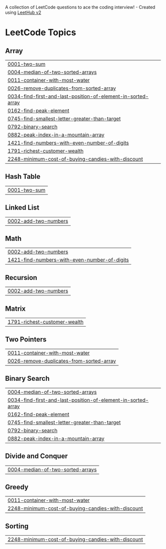 A collection of LeetCode questions to ace the coding interview! - Created using [LeetHub v2](https://github.com/arunbhardwaj/LeetHub-2.0)
<!---LeetCode Topics Start-->
# LeetCode Topics
## Array
|  |
| ------- |
| [0001-two-sum](https://github.com/GuruCodeIn/LeetCode/tree/master/0001-two-sum) |
| [0004-median-of-two-sorted-arrays](https://github.com/GuruCodeIn/LeetCode/tree/master/0004-median-of-two-sorted-arrays) |
| [0011-container-with-most-water](https://github.com/GuruCodeIn/LeetCode/tree/master/0011-container-with-most-water) |
| [0026-remove-duplicates-from-sorted-array](https://github.com/GuruCodeIn/LeetCode/tree/master/0026-remove-duplicates-from-sorted-array) |
| [0034-find-first-and-last-position-of-element-in-sorted-array](https://github.com/GuruCodeIn/LeetCode/tree/master/0034-find-first-and-last-position-of-element-in-sorted-array) |
| [0162-find-peak-element](https://github.com/GuruCodeIn/LeetCode/tree/master/0162-find-peak-element) |
| [0745-find-smallest-letter-greater-than-target](https://github.com/GuruCodeIn/LeetCode/tree/master/0745-find-smallest-letter-greater-than-target) |
| [0792-binary-search](https://github.com/GuruCodeIn/LeetCode/tree/master/0792-binary-search) |
| [0882-peak-index-in-a-mountain-array](https://github.com/GuruCodeIn/LeetCode/tree/master/0882-peak-index-in-a-mountain-array) |
| [1421-find-numbers-with-even-number-of-digits](https://github.com/GuruCodeIn/LeetCode/tree/master/1421-find-numbers-with-even-number-of-digits) |
| [1791-richest-customer-wealth](https://github.com/GuruCodeIn/LeetCode/tree/master/1791-richest-customer-wealth) |
| [2248-minimum-cost-of-buying-candies-with-discount](https://github.com/GuruCodeIn/LeetCode/tree/master/2248-minimum-cost-of-buying-candies-with-discount) |
## Hash Table
|  |
| ------- |
| [0001-two-sum](https://github.com/GuruCodeIn/LeetCode/tree/master/0001-two-sum) |
## Linked List
|  |
| ------- |
| [0002-add-two-numbers](https://github.com/GuruCodeIn/LeetCode/tree/master/0002-add-two-numbers) |
## Math
|  |
| ------- |
| [0002-add-two-numbers](https://github.com/GuruCodeIn/LeetCode/tree/master/0002-add-two-numbers) |
| [1421-find-numbers-with-even-number-of-digits](https://github.com/GuruCodeIn/LeetCode/tree/master/1421-find-numbers-with-even-number-of-digits) |
## Recursion
|  |
| ------- |
| [0002-add-two-numbers](https://github.com/GuruCodeIn/LeetCode/tree/master/0002-add-two-numbers) |
## Matrix
|  |
| ------- |
| [1791-richest-customer-wealth](https://github.com/GuruCodeIn/LeetCode/tree/master/1791-richest-customer-wealth) |
## Two Pointers
|  |
| ------- |
| [0011-container-with-most-water](https://github.com/GuruCodeIn/LeetCode/tree/master/0011-container-with-most-water) |
| [0026-remove-duplicates-from-sorted-array](https://github.com/GuruCodeIn/LeetCode/tree/master/0026-remove-duplicates-from-sorted-array) |
## Binary Search
|  |
| ------- |
| [0004-median-of-two-sorted-arrays](https://github.com/GuruCodeIn/LeetCode/tree/master/0004-median-of-two-sorted-arrays) |
| [0034-find-first-and-last-position-of-element-in-sorted-array](https://github.com/GuruCodeIn/LeetCode/tree/master/0034-find-first-and-last-position-of-element-in-sorted-array) |
| [0162-find-peak-element](https://github.com/GuruCodeIn/LeetCode/tree/master/0162-find-peak-element) |
| [0745-find-smallest-letter-greater-than-target](https://github.com/GuruCodeIn/LeetCode/tree/master/0745-find-smallest-letter-greater-than-target) |
| [0792-binary-search](https://github.com/GuruCodeIn/LeetCode/tree/master/0792-binary-search) |
| [0882-peak-index-in-a-mountain-array](https://github.com/GuruCodeIn/LeetCode/tree/master/0882-peak-index-in-a-mountain-array) |
## Divide and Conquer
|  |
| ------- |
| [0004-median-of-two-sorted-arrays](https://github.com/GuruCodeIn/LeetCode/tree/master/0004-median-of-two-sorted-arrays) |
## Greedy
|  |
| ------- |
| [0011-container-with-most-water](https://github.com/GuruCodeIn/LeetCode/tree/master/0011-container-with-most-water) |
| [2248-minimum-cost-of-buying-candies-with-discount](https://github.com/GuruCodeIn/LeetCode/tree/master/2248-minimum-cost-of-buying-candies-with-discount) |
## Sorting
|  |
| ------- |
| [2248-minimum-cost-of-buying-candies-with-discount](https://github.com/GuruCodeIn/LeetCode/tree/master/2248-minimum-cost-of-buying-candies-with-discount) |
<!---LeetCode Topics End-->